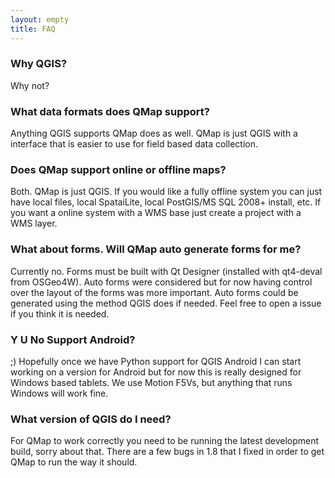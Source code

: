 ```yaml
---
layout: empty
title: FAQ
---
```


### Why QGIS?

Why not? 

### What data formats does QMap support?

Anything QGIS supports QMap does as well. QMap is just QGIS with a interface that is easier to use for field based data collection.

### Does QMap support online or offline maps?

Both.  QMap is just QGIS. If you would like a fully offline system you can just have local files, local SpataiLite, local PostGIS/MS SQL 2008+ install, etc.  If you want a online system with a WMS base just create a project with a WMS layer. 

### What about forms. Will QMap auto generate forms for me?

Currently no.  Forms must be built with Qt Designer (installed with qt4-deval from OSGeo4W).  Auto forms were considered but for now having control over the layout of the forms was more important.  Auto forms could be generated using the method QGIS does if needed.  Feel free to open a issue if you think it is needed.

### Y U No Support Android? 

;) Hopefully once we have Python support for QGIS Android I can start working on a version for Android but for now this is really designed for Windows based tablets.  We use Motion F5Vs, but anything that runs Windows will work fine.

### What version of QGIS do I need?

For QMap to work correctly you need to be running the latest development build, sorry about that. There are a few bugs in 1.8 that I fixed in order to get QMap to run the way it should.